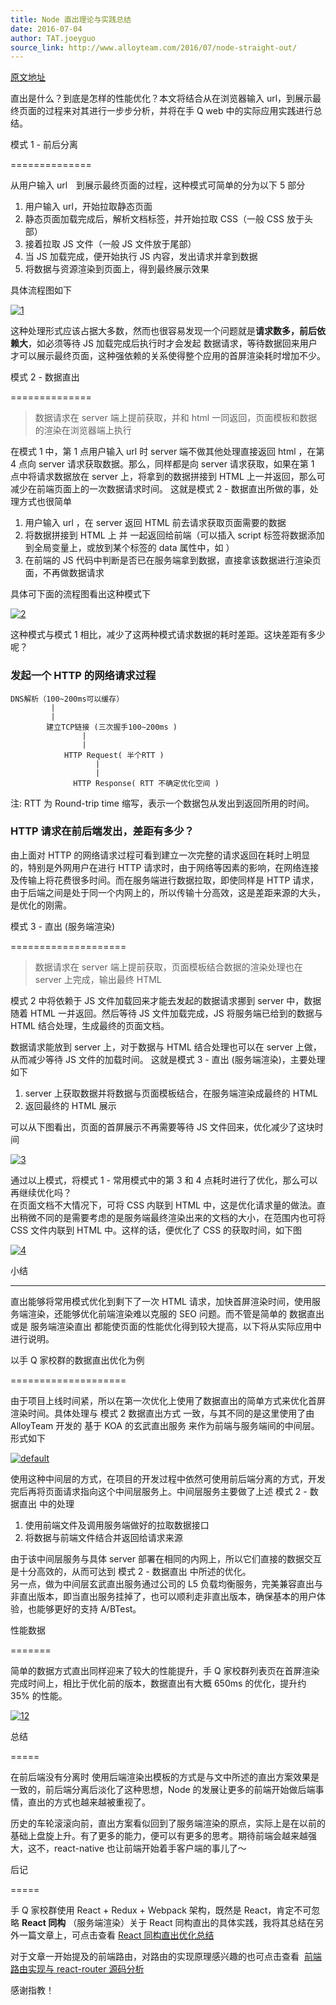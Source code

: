 ```yaml
---
title: Node 直出理论与实践总结
date: 2016-07-04
author: TAT.joeyguo
source_link: http://www.alloyteam.com/2016/07/node-straight-out/
---
```


<!-- {% raw %} - for jekyll -->

[原文地址](https://github.com/joeyguo/blog/issues/8)

直出是什么？到底是怎样的性能优化？本文将结合从在浏览器输入 url，到展示最终页面的过程来对其进行一步步分析，并将在手 Q web 中的实际应用实践进行总结。

模式 1 - 前后分离  

==============

从用户输入 url　到展示最终页面的过程，这种模式可简单的分为以下 5 部分

1.  用户输入 url，开始拉取静态页面
2.  静态页面加载完成后，解析文档标签，并开始拉取 CSS（一般 CSS 放于头部）
3.  接着拉取 JS 文件（一般 JS 文件放于尾部）
4.  当 JS 加载完成，便开始执行 JS 内容，发出请求并拿到数据
5.  将数据与资源渲染到页面上，得到最终展示效果

具体流程图如下

[![1](https://cloud.githubusercontent.com/assets/10385585/15772984/0cc47cfe-29a7-11e6-94ad-3cd4b82daabb.png)](https://cloud.githubusercontent.com/assets/10385585/15772984/0cc47cfe-29a7-11e6-94ad-3cd4b82daabb.png)

这种处理形式应该占据大多数，然而也很容易发现一个问题就是**请求数多，前后依赖大**，如必须等待 JS 加载完成后执行时才会发起 数据请求，等待数据回来用户才可以展示最终页面，这种强依赖的关系使得整个应用的首屏渲染耗时增加不少。

模式 2 - 数据直出  

==============

> 数据请求在 server 端上提前获取，并和 html 一同返回，页面模板和数据的渲染在浏览器端上执行

在模式 1 中，第 1 点用户输入 url 时 server 端不做其他处理直接返回 html ，在第 4 点向 server 请求获取数据。那么，同样都是向 server 请求获取，如果在第 1 点中将请求数据放在 server 上，将拿到的数据拼接到 HTML 上一并返回，那么可减少在前端页面上的一次数据请求时间。 这就是模式 2 - 数据直出所做的事，处理方式也很简单

1.  用户输入 url ，在 server 返回 HTML 前去请求获取页面需要的数据
2.  将数据拼接到 HTML 上 并 一起返回给前端（可以插入 script 标签将数据添加到全局变量上，或放到某个标签的 data 属性中，如 <body data-serverData = '{list:\[1,2,3\]}' >）
3.  在前端的 JS 代码中判断是否已在服务端拿到数据，直接拿该数据进行渲染页面，不再做数据请求

具体可下面的流程图看出这种模式下

[![2](https://cloud.githubusercontent.com/assets/10385585/15772992/15b38562-29a7-11e6-903a-2bd118303b10.png)](https://cloud.githubusercontent.com/assets/10385585/15772992/15b38562-29a7-11e6-903a-2bd118303b10.png)

这种模式与模式 1 相比，减少了这两种模式请求数据的耗时差距。这块差距有多少呢？

### 发起一个 HTTP 的网络请求过程

    DNS解析（100~200ms可以缓存）
             |
             |
            建立TCP链接 (三次握手100~200ms )
                    |
                    |
                HTTP Request( 半个RTT ) 
                       |
                       |
                  HTTP Response( RTT 不确定优化空间 )

注: RTT 为 Round-trip time 缩写，表示一个数据包从发出到返回所用的时间。

### HTTP 请求在前后端发出，差距有多少？

由上面对 HTTP 的网络请求过程可看到建立一次完整的请求返回在耗时上明显的，特别是外网用户在进行 HTTP 请求时，由于网络等因素的影响，在网络连接及传输上将花费很多时间。而在服务端进行数据拉取，即使同样是 HTTP 请求，由于后端之间是处于同一个内网上的，所以传输十分高效，这是差距来源的大头，是优化的刚需。

模式 3 - 直出 (服务端渲染)  

====================

> 数据请求在 server 端上提前获取，页面模板结合数据的渲染处理也在 server 上完成，输出最终 HTML

模式 2 中将依赖于 JS 文件加载回来才能去发起的数据请求挪到 server 中，数据随着 HTML 一并返回。然后等待 JS 文件加载完成，JS 将服务端已给到的数据与 HTML 结合处理，生成最终的页面文档。

数据请求能放到 server 上，对于数据与 HTML 结合处理也可以在 server 上做，从而减少等待 JS 文件的加载时间。 这就是模式 3 - 直出 (服务端渲染)，主要处理如下

1.  server 上获取数据并将数据与页面模板结合，在服务端渲染成最终的 HTML
2.  返回最终的 HTML 展示

可以从下图看出，页面的首屏展示不再需要等待 JS 文件回来，优化减少了这块时间

[![3](https://cloud.githubusercontent.com/assets/10385585/15772996/1c5f64bc-29a7-11e6-800a-bd8b4af30b0f.png)](https://cloud.githubusercontent.com/assets/10385585/15772996/1c5f64bc-29a7-11e6-800a-bd8b4af30b0f.png)

通过以上模式，将模式 1 - 常用模式中的第 3 和 4 点耗时进行了优化，那么可以再继续优化吗？  
在页面文档不大情况下，可将 CSS 内联到 HTML 中，这是优化请求量的做法。直出稍微不同的是需要考虑的是服务端最终渲染出来的文档的大小，在范围内也可将 CSS 文件内联到 HTML 中。这样的话，便优化了 CSS 的获取时间，如下图

[![4](https://cloud.githubusercontent.com/assets/10385585/15773007/2b09bc10-29a7-11e6-8fa9-6dc12579b1aa.png)](https://cloud.githubusercontent.com/assets/10385585/15773007/2b09bc10-29a7-11e6-8fa9-6dc12579b1aa.png)

小结  

* * *

直出能够将常用模式优化到剩下了一次 HTML 请求，加快首屏渲染时间，使用服务端渲染，还能够优化前端渲染难以克服的 SEO 问题。而不管是简单的 数据直出 或是 服务端渲染直出 都能使页面的性能优化得到较大提高，以下将从实际应用中进行说明。

以手 Q 家校群的数据直出优化为例  

====================

由于项目上线时间紧，所以在第一次优化上使用了数据直出的简单方式来优化首屏渲染时间。具体处理与 模式 2 数据直出方式 一致，与其不同的是这里使用了由 AlloyTeam 开发的 基于 KOA 的玄武直出服务 来作为前端与服务端间的中间层。形式如下

[![default](https://cloud.githubusercontent.com/assets/10385585/15769260/e4a53e5e-298b-11e6-90de-7ba11e492d9d.png)](https://cloud.githubusercontent.com/assets/10385585/15769260/e4a53e5e-298b-11e6-90de-7ba11e492d9d.png)

使用这种中间层的方式，在项目的开发过程中依然可使用前后端分离的方式，开发完后再将页面请求指向这个中间层服务上。中间层服务主要做了上述 模式 2 - 数据直出 中的处理

1.  使用前端文件及调用服务端做好的拉取数据接口
2.  将数据与前端文件结合并返回给请求来源

由于该中间层服务与具体 server 部署在相同的内网上，所以它们直接的数据交互是十分高效的，从而可达到 模式 2 - 数据直出 中所述的优化。  
另一点，做为中间层玄武直出服务通过公司的 L5 负载均衡服务，完美兼容直出与非直出版本，即当直出服务挂掉了，也可以顺利走非直出版本，确保基本的用户体验，也能够更好的支持 A/BTest。

性能数据  

=======

简单的数据方式直出同样迎来了较大的性能提升，手 Q 家校群列表页在首屏渲染完成时间上，相比于优化前的版本，数据直出有大概 650ms 的优化，提升约 35% 的性能。

[![12](https://cloud.githubusercontent.com/assets/10385585/15775925/489e637e-29b7-11e6-8442-8a4cea15816c.png)](https://cloud.githubusercontent.com/assets/10385585/15775925/489e637e-29b7-11e6-8442-8a4cea15816c.png)

总结  

=====

在前后端没有分离时 使用后端渲染出模板的方式是与文中所述的直出方案效果是一致的，前后端分离后淡化了这种思想，Node 的发展让更多的前端开始做后端事情，直出的方式也越来越被重视了。

历史的车轮滚滚向前，直出方案看似回到了服务端渲染的原点，实际上是在以前的基础上盘旋上升。有了更多的能力，便可以有更多的思考。期待前端会越来越强大，这不，react-native 也让前端开始着手客户端的事儿了～

后记  

=====

手 Q 家校群使用 React + Redux + Webpack 架构，既然是 React，肯定不可忽略 **React 同构** （服务端渲染）关于 React 同构直出的具体实践，我将其总结在另外一篇文章上，可点击查看 [React 同构直出优化总结](https://github.com/joeyguo/blog/issues/9)

对于文章一开始提及的前端路由，对路由的实现原理感兴趣的也可点击查看  [前端路由实现与 react-router 源码分析](https://github.com/joeyguo/blog/issues/2)

感谢指教！


<!-- {% endraw %} - for jekyll -->